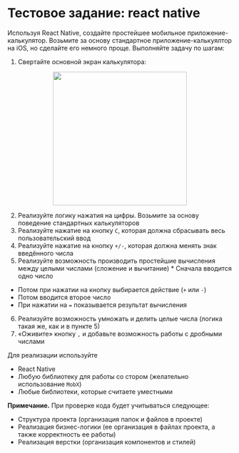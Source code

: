 # Тестовое задание: react native

Используя React Native, создайте простейшее мобильное приложение-калькулятор. Возьмите за основу стандартное приложение-калькуялтор на iOS, но сделайте его немного проще. Выполняйте задачу по шагам:

1. Свертайте основной экран калькулятора:

<p align="center">
  <img src="../Resources/calculator.jpg" height="300">
</p>

2. Реализуйте логику нажатия на цифры. Возьмите за основу поведение стандартных калькуляторов
3. Реализуйте нажатие на кнопку `C`, которая должна сбрасывать весь пользовательский ввод
4. Реализуйте нажатие на кнопку `+/-`, которая должна менять знак введённого числа
5. Реализуйте возможность производить простейшие вычисления между целыми числами (сложение и вычитание)  * Сначала вводится одно число
  * Потом при нажатии на кнопку выбирается действие (`+` или `-`)
  * Потом вводится второе число
  * При нажатии на `=` показывается результат вычисления
6. Реализуйте возможность умножать и делить целые числа (логика такая же, как и в пункте 5)
7. «Оживите» кнопку `,` и добавьте возможность работы с дробными числами

Для реализации используйте
* React Native
* Любую библиотеку для работы со стором (желательно использование `MobX`)
* Любые библиотеки, которые считаете уместными

**Примечание.** При проверке кода будет учитываться следующее:
* Структура проекта (организация папок и файлов в проекте)
* Реализация бизнес-логики (ее организация в файлах проекта, а также корректность ее работы)
* Реализация верстки (организация компонентов и стилей)

